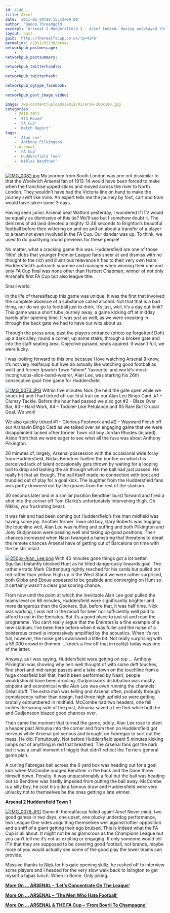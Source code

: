 ```yaml
---
id: 4146
title: Arse!
date: '2011-01-30T20:15:43+00:00'
author: 'Damon Threadgold'
excerpt: 'Arsenal 2 Huddersfield 1 - Arse! Indeed. Having outplayed their betters for about 20 minutes in the lead up to their goal, Huddersfield then went into their shell. We snuck in through the back door to see what happened.'
layout: post
guid: 'http://therealfacup.co.uk/?p=4146'
permalink: /2011/01/30/arse/
networkpub_postmessage:
    - ''
networkpub_postsummary:
    - ''
networkpub_twitterhandle:
    - ''
networkpub_twitterhash:
    - ''
networkpub_ogtype_facebook:
    - ''
networkpub_post_image_video:
    - ''
image: /wp-content/uploads/2011/01/arse-200x100.jpg
categories:
    - 2010-2011
    - '4th Round'
    - 'FA Cup'
    - 'Match Report'
tags:
    - 'Alan Lee'
    - 'Anthony Pilkington'
    - Arsenal
    - 'FA Cup'
    - 'Huddersfield Town'
    - 'Niklas Bendtner'
---
```


[![IMG_0082.jpg](http://lh6.ggpht.com/_3L4_Y2OBz2M/TUXDaPUApXI/AAAAAAAADhU/tPa7nLxiCZU/s320/IMG_0082.jpg)](http://lh6.ggpht.com/_3L4_Y2OBz2M/TUXDaPUApXI/AAAAAAAADhU/tPa7nLxiCZU/w800/IMG_0082.jpg) My journey from South London was one not dissimilar to that the Woolwich Arsenal fan of 1913-14 would have been forced to make when the franchise upped sticks and moved across the river to North London. They wouldn’t have had the Victoria line on hand to make the journey swift like mine. An expert tells me the journey by foot, cart and tram would have taken some 3 days.

Having seen junior Arsenal beat Watford yesterday, I wondered if ITV would be equally as dismissive of this tie? We’ll see but I somehow doubt it. The denizens of ad land devoted a mighty 12.46 seconds to Brighton’s beautiful football before then wittering on and on and on about a transfer of a player to a team not even involved in the FA Cup. Our dander was up. To think, we used to do qualifying round previews for these people!

No matter, what a cracking game this was. Huddersfield are one of those ‘little’ clubs that younger Premier League fans sneer at and dismiss with no thought to the rich and illustrious relevance it has to their very own team. Huddersfield’s patriarch supreme and manager when winning their one and only FA Cup final was none other than Herbert Chapman, winner of not only Arsenal’s first FA Cup but also league title.

Small world.

In the life of therealfacup this game was unique. It was the first that involved the complete absence of a substance called alcohol. Not that that is a bad thing, nor do we go to football just to drink. It’s just, well, it’s a day out innit? This game was a short tube journey away, a game kicking off at midday barely after opening time. It was just as well, as we were sneaking in through the back gate we had to have our wits about us.

Through the press area, past the players entrance (photo op forgotten! Doh) up a dark alley, round a corner, up some stairs, through a broken gate and into the staff seating area. Objective passed, seats aquired. It wasn’t full, we were lucky.

I was looking forward to this one because I love watching Arsenal (I know, it’s not very realfacup but I/we do actually like watching good football as well) and former Ipswich Town \*ahem\* ‘favourite’ and world’s-most-incongruous-alice-band-wearer, Alan Lee, was starting his 26th consecutive goal-free game for Huddersfield.

[![IMG_0073.JPG](http://lh4.ggpht.com/_3L4_Y2OBz2M/TUXDZl6AFII/AAAAAAAADhM/KCkjcdiloGI/s320/IMG_0073.JPG)](http://lh4.ggpht.com/_3L4_Y2OBz2M/TUXDZl6AFII/AAAAAAAADhM/KCkjcdiloGI/w800/IMG_0073.JPG) Within five minutes Nick (he held the gate open while we snuck in) and I had ticked off our first trait on our Alan Lee Bingo Card. #1 – Clumsy Tackle. Before the hour had passed we also got #2 – Blaze Over Bar, #3 – Hard Work, #4 – Toddler-Like Petulance and #5 Rare But Crucial Goal. We won!

We also quickly ticked #1 – Glorious Footwork and #2 – Wayward Finish off our Arshavin Bingo Card as we talked over an engaging game that we were disappointed lacked other former Town old boy Jordan Rhodes (injured). Aside from that we were eager to see what all the fuss was about Anthony Pilkington.

20 minutes of, largely, Arsenal possession with the occasional wide foray from Huddersfield, Niklas Bendtner fuelled the bonfire on which his perceived lack of talent occasionally gets thrown by waiting for a looping ball to drop and lashing the air through which the ball had just passed. He really hit that air though. The ball itself made no connection with boot and trundled out of play for a goal kick. The laughter from the Huddersfield fans was partly drowned out by the groans from the rest of the stadium.

30 seconds later and in a similar position Bendtner burst forward and fired a shot into the corner off Tom Clarke’s unfortunately intervening thigh. Oh Niklas, you frustrating beast.

It was fair and had been coming but Huddersfield’s five man midfield was having some joy. Another former Town old boy, Gary Roberts was hugging the touchline well, Alan Lee was huffing and puffing and both Pilkington and Joey Gudjonsson were passing well and taking up good positions. Their chances increased when Nasri twanged a hamstring that threatens to derail the remote chances Arsenal have of getting out of Barcelona on time with the tie still intact.

[![250px-Alan_Lee.png](http://lh4.ggpht.com/_3L4_Y2OBz2M/TUXDaGaSDJI/AAAAAAAADhY/PFDpWcuDZlg/s320/250px-Alan_Lee.png)](http://lh4.ggpht.com/_3L4_Y2OBz2M/TUXDaGaSDJI/AAAAAAAADhY/PFDpWcuDZlg/w800/250px-Alan_Lee.png) With 40 minutes gone things got a lot better. Squillaci blatantly blocked Hunt as he tilted dangerously towards goal. The rather erratic Mark Clattenburg rightly reached for his cards but pulled out red rather than yellow. High up in the West Stand we were rather surprised, both Gibbs and Eboue appeared to be goalside and converging on Hunt so it certainly wasn’t a clear goalscoring chance.

From now until the point at which the inevitable Alan Lee goal pulled the teams level on 66 minutes, Huddersfield were significantly brighter and more dangerous than the Gooners. But, before that, it was half time. Nick was working, I was not in the mood for beer nor sufficiently well paid to afford to eat in the Emirates. But it’s a good place to just sit and read the programme. You can’t really argue that the Emirates is a fine example of a new stadium. I’ve been here before when it was fuller and the noise of a boisterous crowd is impressively amplified by the acoustics. When it’s not full, however, the noise gets swallowed a little bit. Not really surprising with a 59,000 crowd in (hmmm … knock a few off that in reality) today was one of the latter.

Anyway, as I was saying, Huddersfield were getting on top … Anthony Pilkington was showing why he’s well thought of with some deft touches, fine short and mid range passes and a take-down on the touchline from a huge crossfield ball that, had it been performed by Nasri, people would/should have been drooling. Gudjonsson’s distribution was mostly pinpoint and economical while Alan Lee was even running the channels! Great stuff. The extra man was telling and Arsenal often, probably through complacency rather than design, had three high upfield so were getting brutally outnumbered in midfield. McCombe had two headers, one fell inches the wrong side of the post, Almunia saved a Lee flick while both he and Gudjonsson blazed good chances over.

Then came the moment that turned the game, oddly. Alan Lee rose to plant a header past Almunia into the corner and from then on Huddersfield got nervous while Arsenal got serious and brought on Fabregas to sort out the mess. He did. Fortuitously. Not before Huddersfield spent 5 minutes kicking lumps out of anything in red that breathed. The Arsenal fans got the nark but it was a small moment of niggle that didn’t reflect the Terriers general game plan.

A curling Fabregas ball across the 6 yard box was heading out for a goal kick when McCombe nudged Bendtner in the back and the Dane threw himself down. Penalty. It was unquestionably a foul but the ball was heading out so Bendtner was hardly impeded from putting the ball away. McCombe is a silly boy, he cost his side a famous draw and Huddersfield were very unlucky not to themselves be the ones getting a late winner.

**Arsenal 2 Huddersfield Town 1**

[![IMG_0078.JPG](http://lh3.ggpht.com/_3L4_Y2OBz2M/TUXDZ9AylgI/AAAAAAAADhQ/FcFTis8lI7s/s320/IMG_0078.JPG)](http://lh3.ggpht.com/_3L4_Y2OBz2M/TUXDZ9AylgI/AAAAAAAADhQ/FcFTis8lI7s/w800/IMG_0078.JPG) Damn it! therealfacup foiled again! Arse! Never mind, two good games in two days, one upset, one plucky underdog performance, two League One sides acquitting themselves well against loftier opposition and a sniff of a giant getting their ego bruised. This is indeed what the FA Cup is all about. It might not be as glamorous as the Champions League but you can’t tell me it’s not as exciting or engaging. If only someone would tell ITV that they are supposed to be covering good football, not brands, maybe more of you would actually see some of the good play the lower teams can provide.

Massive thanks to [Nick](http://twitter.com/#!/search/nickames82) for his gate opening skillz, he rushed off to interview some players and I headed for the very slow walk back to Islington to get myself a tapas lunch. When in Rome. Only joking.

[**More On … ARSENAL – ‘Let’s Concentrate On The League’**](http://therealfacup.co.uk/2011/01/28/lets-concentrate-on-the-league/)

[**More On … ARSENAL – ‘The Men Who Hate Football’**](http://therealfacup.co.uk/2011/01/07/the-men-who-hate-football/)

[**More On … ARSENAL &amp; THE FA Cup – ‘From Bovril To Champagne’**](http://therealfacup.co.uk/2010/08/19/from-bovril-to-champagne/)